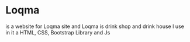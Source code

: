 # Loqma
is a website for Loqma site and Loqma is drink shop and drink house I use in it a HTML, CSS, Bootstrap Library and Js
